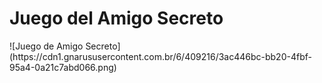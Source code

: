 <h1>Juego del Amigo Secreto</h1>
![Juego de Amigo Secreto](https://cdn1.gnarususercontent.com.br/6/409216/3ac446bc-bb20-4fbf-95a4-0a21c7abd066.png)

